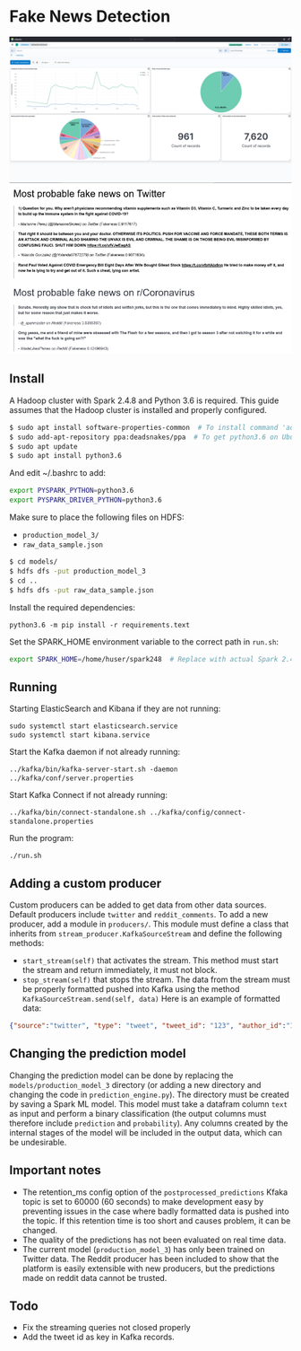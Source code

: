 # Fake News Detection

![Kibana screenshot](docs/screenshot_kibana_1.png)
![Canvas screenshot](docs/screenshot_kibana_canvas_1.png)

## Install
A Hadoop cluster with Spark 2.4.8 and Python 3.6 is required. This guide assumes that the Hadoop cluster is installed and properly configured.

```sh
$ sudo apt install software-properties-common  # To install command 'add-apt-repository'
$ sudo add-apt-repository ppa:deadsnakes/ppa  # To get python3.6 on Ubuntu 20.04
$ sudo apt update
$ sudo apt install python3.6
```

And edit ~/.bashrc to add:
```sh
export PYSPARK_PYTHON=python3.6
export PYSPARK_DRIVER_PYTHON=python3.6
```

Make sure to place the following files on HDFS:
- `production_model_3/`
- `raw_data_sample.json`

```sh
$ cd models/
$ hdfs dfs -put production_model_3
$ cd ..
$ hdfs dfs -put raw_data_sample.json
```

Install the required dependencies:
```
python3.6 -m pip install -r requirements.text
```

Set the SPARK_HOME environment variable to the correct path in `run.sh`:
```sh
export SPARK_HOME=/home/huser/spark248  # Replace with actual Spark 2.4.8 path
```

## Running
Starting ElasticSearch and Kibana if they are not running:
```
sudo systemctl start elasticsearch.service
sudo systemctl start kibana.service
```

Start the Kafka daemon if not already running:
```
../kafka/bin/kafka-server-start.sh -daemon ../kafka/conf/server.properties
```

Start Kafka Connect if not already running:
```
../kafka/bin/connect-standalone.sh ../kafka/config/connect-standalone.properties
```

Run the program:
```
./run.sh
```

## Adding a custom producer
Custom producers can be added to get data from other data sources. Default producers include `twitter` and `reddit_comments`.
To add a new producer, add a module in `producers/`. This module must define a class that inherits from `stream_producer.KafkaSourceStream` and define the following methods:
- `start_stream(self)` that activates the stream. This method must start the stream and return immediately, it must not block.
- `stop_stream(self)` that stops the stream.
The data from the stream must be properly formatted pushed into Kafka using the method `KafkaSourceStream.send(self, data)`
Here is an example of formatted data:
```json
{"source":"twitter", "type": "tweet", "tweet_id": "123", "author_id":"123", "author_username":"matthias", "author_name":"Matthias", "text":"The text of the element", "location": [-75.14310264, 40.05701649], "created_at":"2021-08-03T13:23:22.000Z"}
```

## Changing the prediction model
Changing the prediction model can be done by replacing the `models/production_model_3` directory (or adding a new directory and changing the code in `prediction_engine.py`). The directory must be created by saving a Spark ML model. This model must take a datafram column `text` as input and perform a binary classification (the output columns must therefore include `prediction` and `probability`). Any columns created by the internal stages of the model will be included in the output data, which can be undesirable.

## Important notes
- The retention_ms config option of the `postprocessed_predictions` Kfaka topic is set to 60000 (60 seconds) to make development easy by preventing issues in the case where badly formatted data is pushed into the topic. If this retention time is too short and causes problem, it can be changed.
- The quality of the predictions has not been evaluated on real time data.
- The current model (`production_model_3`) has only been trained on Twitter data. The Reddit producer has been included to show that the platform is easily extensible with new producers, but the predictions made on reddit data cannot be trusted.
## Todo
- Fix the streaming queries not closed properly
- Add the tweet id as key in Kafka records.
